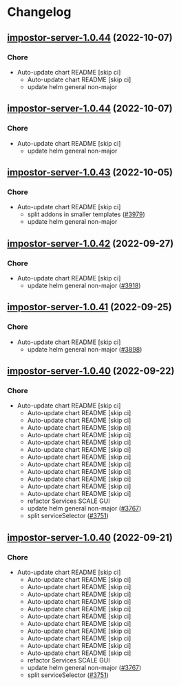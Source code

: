 # Changelog



## [impostor-server-1.0.44](https://github.com/truecharts/charts/compare/impostor-server-1.0.43...impostor-server-1.0.44) (2022-10-07)

### Chore

- Auto-update chart README [skip ci]
  - Auto-update chart README [skip ci]
  - update helm general non-major




## [impostor-server-1.0.44](https://github.com/truecharts/charts/compare/impostor-server-1.0.43...impostor-server-1.0.44) (2022-10-07)

### Chore

- Auto-update chart README [skip ci]
  - update helm general non-major




## [impostor-server-1.0.43](https://github.com/truecharts/charts/compare/impostor-server-1.0.42...impostor-server-1.0.43) (2022-10-05)

### Chore

- Auto-update chart README [skip ci]
  - split addons in smaller templates ([#3979](https://github.com/truecharts/charts/issues/3979))
  - update helm general non-major




## [impostor-server-1.0.42](https://github.com/truecharts/charts/compare/impostor-server-1.0.41...impostor-server-1.0.42) (2022-09-27)

### Chore

- Auto-update chart README [skip ci]
  - update helm general non-major ([#3918](https://github.com/truecharts/charts/issues/3918))




## [impostor-server-1.0.41](https://github.com/truecharts/charts/compare/impostor-server-1.0.40...impostor-server-1.0.41) (2022-09-25)

### Chore

- Auto-update chart README [skip ci]
  - update helm general non-major ([#3898](https://github.com/truecharts/charts/issues/3898))




## [impostor-server-1.0.40](https://github.com/truecharts/charts/compare/impostor-server-1.0.39...impostor-server-1.0.40) (2022-09-22)

### Chore

- Auto-update chart README [skip ci]
  - Auto-update chart README [skip ci]
  - Auto-update chart README [skip ci]
  - Auto-update chart README [skip ci]
  - Auto-update chart README [skip ci]
  - Auto-update chart README [skip ci]
  - Auto-update chart README [skip ci]
  - Auto-update chart README [skip ci]
  - Auto-update chart README [skip ci]
  - Auto-update chart README [skip ci]
  - Auto-update chart README [skip ci]
  - Auto-update chart README [skip ci]
  - Auto-update chart README [skip ci]
  - refactor Services SCALE GUI
  - update helm general non-major ([#3767](https://github.com/truecharts/charts/issues/3767))
  - split serviceSelector ([#3751](https://github.com/truecharts/charts/issues/3751))




## [impostor-server-1.0.40](https://github.com/truecharts/charts/compare/impostor-server-1.0.39...impostor-server-1.0.40) (2022-09-21)

### Chore

- Auto-update chart README [skip ci]
  - Auto-update chart README [skip ci]
  - Auto-update chart README [skip ci]
  - Auto-update chart README [skip ci]
  - Auto-update chart README [skip ci]
  - Auto-update chart README [skip ci]
  - Auto-update chart README [skip ci]
  - Auto-update chart README [skip ci]
  - Auto-update chart README [skip ci]
  - Auto-update chart README [skip ci]
  - Auto-update chart README [skip ci]
  - Auto-update chart README [skip ci]
  - refactor Services SCALE GUI
  - update helm general non-major ([#3767](https://github.com/truecharts/charts/issues/3767))
  - split serviceSelector ([#3751](https://github.com/truecharts/charts/issues/3751))
